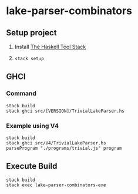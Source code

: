 # lake-parser-combinators

## Setup project
1. Install [The Haskell Tool Stack](https://docs.haskellstack.org/)
2. ```
   stack setup
   ```

## GHCI

### Command
```
stack build
stack ghci src/[VERSION]/TrivialLakeParser.hs
```

### Example using V4
```
stack build
stack ghci src/V4/TrivialLakeParser.hs
parseProgram "./programs/trivial.js" program
```

## Execute Build
```
stack build
stack exec lake-parser-combinators-exe
```
